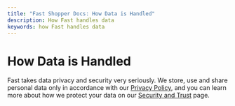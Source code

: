 ```yaml
---
title: "Fast Shopper Docs: How Data is Handled"
description: How Fast handles data
keywords: how Fast handles data
---
```


# How Data is Handled

Fast takes data privacy and security very seriously. We store, use and share personal data only in accordance with our [Privacy Policy](https://www.fast.co/privacy), and you can learn more about how we protect your data on our [Security and Trust](https://www.fast.co/security-and-trust) page.
